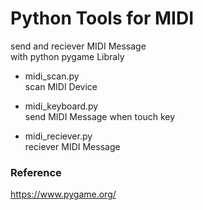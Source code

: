 Python Tools for MIDI
===============

send and reciever MIDI Message <br/>
with python pygame Libraly<br/>

* midi_scan.py <br/>
scan MIDI Device <br/>

* midi_keyboard.py <br/>
send MIDI Message when touch key <br/>

* midi_reciever.py <br/>
reciever MIDI Message <br/>

### Reference <br/>
https://www.pygame.org/
